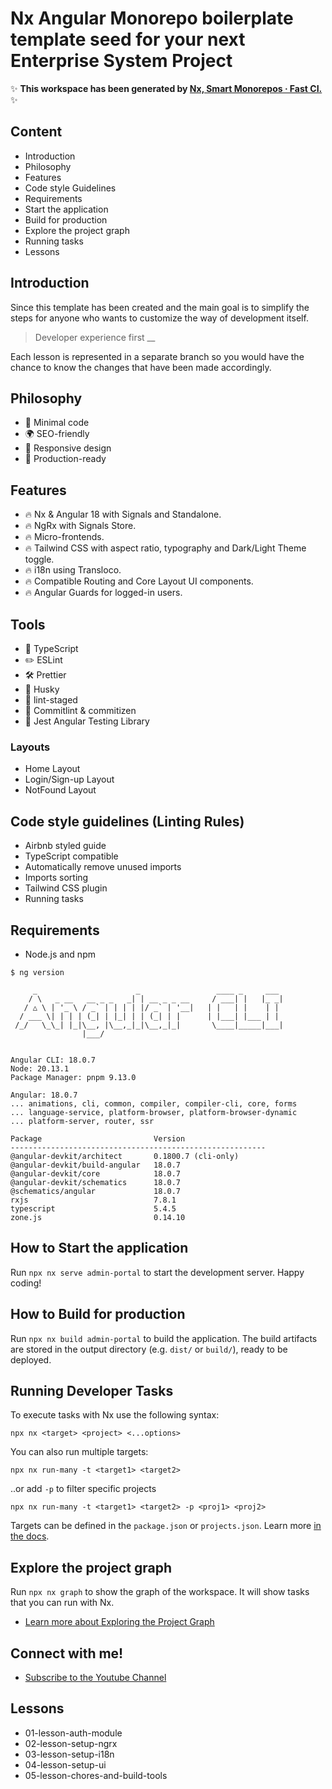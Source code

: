 # Nx Angular Monorepo boilerplate template seed for your next Enterprise System Project

✨ **This workspace has been generated by [Nx, Smart Monorepos · Fast CI.](https://nx.dev)** ✨

## Content

- Introduction
- Philosophy
- Features
- Code style Guidelines
- Requirements
- Start the application
- Build for production
- Explore the project graph
- Running tasks
- Lessons

## Introduction

Since this template has been created and the main goal is to simplify the steps for anyone who wants to customize the
way of development itself.

> Developer experience first \_\_

Each lesson is represented in a separate branch so you would have the chance to know the changes that have been made
accordingly.

## Philosophy

- 🎃 Minimal code
- 🌍 SEO-friendly
- 💎 Responsive design
- 🚀 Production-ready

## Features

- 🔥 Nx & Angular 18 with Signals and Standalone.
- 🔥 NgRx with Signals Store.
- 🔥 Micro-frontends.
- 🔥 Tailwind CSS with aspect ratio, typography and Dark/Light Theme toggle.
- 🔥 i18n using Transloco.
- 🔥 Compatible Routing and Core Layout UI components.
- 🔥 Angular Guards for logged-in users.

## Tools

- 🎉 TypeScript
- ✏️ ESLint
- 🛠 Prettier
- 🦊 Husky
- 🚫 lint-staged
- 🚨 Commitlint & commitizen
- 🎡 Jest Angular Testing Library

### Layouts

- Home Layout
- Login/Sign-up Layout
- NotFound Layout

## Code style guidelines (Linting Rules)

- Airbnb styled guide
- TypeScript compatible
- Automatically remove unused imports
- Imports sorting
- Tailwind CSS plugin
- Running tasks

## Requirements

- Node.js and npm

```shell
$ ng version

     _                      _                 ____ _     ___
    / \   _ __   __ _ _   _| | __ _ _ __     / ___| |   |_ _|
   / △ \ | '_ \ / _` | | | | |/ _` | '__|   | |   | |    | |
  / ___ \| | | | (_| | |_| | | (_| | |      | |___| |___ | |
 /_/   \_\_| |_|\__, |\__,_|_|\__,_|_|       \____|_____|___|
                |___/


Angular CLI: 18.0.7
Node: 20.13.1
Package Manager: pnpm 9.13.0

Angular: 18.0.7
... animations, cli, common, compiler, compiler-cli, core, forms
... language-service, platform-browser, platform-browser-dynamic
... platform-server, router, ssr

Package                         Version
---------------------------------------------------------
@angular-devkit/architect       0.1800.7 (cli-only)
@angular-devkit/build-angular   18.0.7
@angular-devkit/core            18.0.7
@angular-devkit/schematics      18.0.7
@schematics/angular             18.0.7
rxjs                            7.8.1
typescript                      5.4.5
zone.js                         0.14.10
```

## How to Start the application

Run `npx nx serve admin-portal` to start the development server. Happy coding!

## How to Build for production

Run `npx nx build admin-portal` to build the application. The build artifacts are stored in the output directory (e.g.
`dist/` or `build/`), ready to be deployed.

## Running Developer Tasks

To execute tasks with Nx use the following syntax:

```
npx nx <target> <project> <...options>
```

You can also run multiple targets:

```
npx nx run-many -t <target1> <target2>
```

..or add `-p` to filter specific projects

```
npx nx run-many -t <target1> <target2> -p <proj1> <proj2>
```

Targets can be defined in the `package.json` or `projects.json`. Learn more
[in the docs](https://nx.dev/features/run-tasks).

## Explore the project graph

Run `npx nx graph` to show the graph of the workspace. It will show tasks that you can run with Nx.

- [Learn more about Exploring the Project Graph](https://nx.dev/core-features/explore-graph)

## Connect with me!

- [Subscribe to the Youtube Channel](https://www.youtube.com/channel/)

## Lessons

- 01-lesson-auth-module
- 02-lesson-setup-ngrx
- 03-lesson-setup-i18n
- 04-lesson-setup-ui
- 05-lesson-chores-and-build-tools
